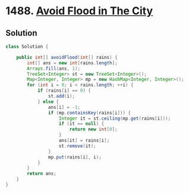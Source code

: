 # 1488. [Avoid Flood in The City](https://leetcode.com/problems/avoid-flood-in-the-city/description/?envType=daily-question&envId=2025-10-07)

## Solution

```java
class Solution {

    public int[] avoidFlood(int[] rains) {
        int[] ans = new int[rains.length];
        Arrays.fill(ans, 1);
        TreeSet<Integer> st = new TreeSet<Integer>();
        Map<Integer, Integer> mp = new HashMap<Integer, Integer>();
        for (int i = 0; i < rains.length; ++i) {
            if (rains[i] == 0) {
                st.add(i);
            } else {
                ans[i] = -1;
                if (mp.containsKey(rains[i])) {
                    Integer it = st.ceiling(mp.get(rains[i]));
                    if (it == null) {
                        return new int[0];
                    }
                    ans[it] = rains[i];
                    st.remove(it);
                }
                mp.put(rains[i], i);
            }
        }
        return ans;
    }
}
```
